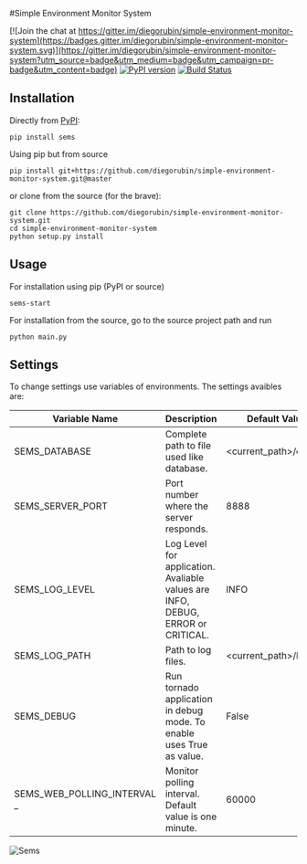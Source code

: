 #Simple Environment Monitor System

[![Join the chat at https://gitter.im/diegorubin/simple-environment-monitor-system](https://badges.gitter.im/diegorubin/simple-environment-monitor-system.svg)](https://gitter.im/diegorubin/simple-environment-monitor-system?utm_source=badge&utm_medium=badge&utm_campaign=pr-badge&utm_content=badge)
[![PyPI version](https://badge.fury.io/py/sems.svg)](https://badge.fury.io/py/sems)
[![Build Status](https://travis-ci.org/diegorubin/simple-environment-monitor-system.svg)](https://travis-ci.org/diegorubin/simple-environment-monitor-system) 

## Installation

Directly from [PyPI](http://pypi.python.org/pypi/sems):

    pip install sems

Using pip but from source

    pip install git+https://github.com/diegorubin/simple-environment-monitor-system.git@master

or clone from the source (for the brave):

    git clone https://github.com/diegorubin/simple-environment-monitor-system.git
    cd simple-environment-monitor-system
    python setup.py install

## Usage

For installation using pip (PyPI or source)

    sems-start 

For installation from the source, go to the source project path and run

    python main.py
    
## Settings

To change settings use variables of environments.
The settings avaibles are:

| Variable Name               | Description                                                                      | Default Value            |
| ----------------            | -------------------------------------------------------------------------------- | ------------------------ |
| SEMS_DATABASE               | Complete path to file used like database.                                        | \<current_path\>/db.json |
| SEMS_SERVER_PORT            | Port number where the server responds.                                           | 8888                     |
| SEMS_LOG_LEVEL              | Log Level for application. Avaliable values are INFO, DEBUG, ERROR or CRITICAL.  | INFO                     |
| SEMS_LOG_PATH               | Path to log files.                                                               | \<current_path\>/log     |
| SEMS_DEBUG                  | Run tornado application in debug mode. To enable uses True as value.             | False                    |
| SEMS_WEB_POLLING_INTERVAL _ | Monitor polling interval. Default value is one minute.                           | 60000                    |

![Sems](http://diegorubin.com/images/sems)

